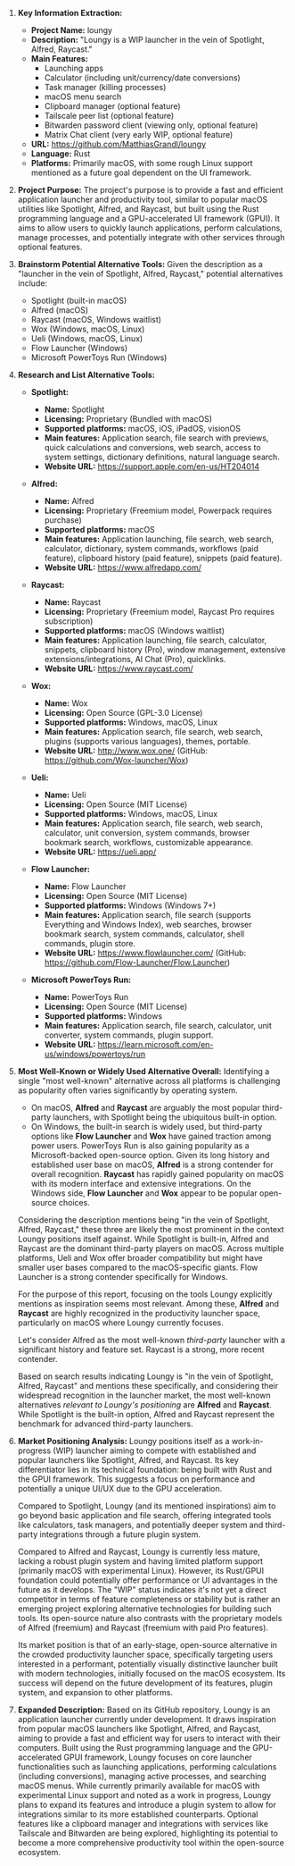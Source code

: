 1.  **Key Information Extraction:**
    *   **Project Name:** loungy
    *   **Description:** "Loungy is a WIP launcher in the vein of Spotlight, Alfred, Raycast."
    *   **Main Features:**
        *   Launching apps
        *   Calculator (including unit/currency/date conversions)
        *   Task manager (killing processes)
        *   macOS menu search
        *   Clipboard manager (optional feature)
        *   Tailscale peer list (optional feature)
        *   Bitwarden password client (viewing only, optional feature)
        *   Matrix Chat client (very early WIP, optional feature)
    *   **URL:** https://github.com/MatthiasGrandl/loungy
    *   **Language:** Rust
    *   **Platforms:** Primarily macOS, with some rough Linux support mentioned as a future goal dependent on the UI framework.

2.  **Project Purpose:**
    The project's purpose is to provide a fast and efficient application launcher and productivity tool, similar to popular macOS utilities like Spotlight, Alfred, and Raycast, but built using the Rust programming language and a GPU-accelerated UI framework (GPUI). It aims to allow users to quickly launch applications, perform calculations, manage processes, and potentially integrate with other services through optional features.

3.  **Brainstorm Potential Alternative Tools:**
    Given the description as a "launcher in the vein of Spotlight, Alfred, Raycast," potential alternatives include:
    *   Spotlight (built-in macOS)
    *   Alfred (macOS)
    *   Raycast (macOS, Windows waitlist)
    *   Wox (Windows, macOS, Linux)
    *   Ueli (Windows, macOS, Linux)
    *   Flow Launcher (Windows)
    *   Microsoft PowerToys Run (Windows)

4.  **Research and List Alternative Tools:**

    *   **Spotlight:**
        *   **Name:** Spotlight
        *   **Licensing:** Proprietary (Bundled with macOS)
        *   **Supported platforms:** macOS, iOS, iPadOS, visionOS
        *   **Main features:** Application search, file search with previews, quick calculations and conversions, web search, access to system settings, dictionary definitions, natural language search.
        *   **Website URL:** https://support.apple.com/en-us/HT204014

    *   **Alfred:**
        *   **Name:** Alfred
        *   **Licensing:** Proprietary (Freemium model, Powerpack requires purchase)
        *   **Supported platforms:** macOS
        *   **Main features:** Application launching, file search, web search, calculator, dictionary, system commands, workflows (paid feature), clipboard history (paid feature), snippets (paid feature).
        *   **Website URL:** https://www.alfredapp.com/

    *   **Raycast:**
        *   **Name:** Raycast
        *   **Licensing:** Proprietary (Freemium model, Raycast Pro requires subscription)
        *   **Supported platforms:** macOS (Windows waitlist)
        *   **Main features:** Application launching, file search, calculator, snippets, clipboard history (Pro), window management, extensive extensions/integrations, AI Chat (Pro), quicklinks.
        *   **Website URL:** https://www.raycast.com/

    *   **Wox:**
        *   **Name:** Wox
        *   **Licensing:** Open Source (GPL-3.0 License)
        *   **Supported platforms:** Windows, macOS, Linux
        *   **Main features:** Application search, file search, web search, plugins (supports various languages), themes, portable.
        *   **Website URL:** http://www.wox.one/ (GitHub: https://github.com/Wox-launcher/Wox)

    *   **Ueli:**
        *   **Name:** Ueli
        *   **Licensing:** Open Source (MIT License)
        *   **Supported platforms:** Windows, macOS, Linux
        *   **Main features:** Application search, file search, web search, calculator, unit conversion, system commands, browser bookmark search, workflows, customizable appearance.
        *   **Website URL:** https://ueli.app/

    *   **Flow Launcher:**
        *   **Name:** Flow Launcher
        *   **Licensing:** Open Source (MIT License)
        *   **Supported platforms:** Windows (Windows 7+)
        *   **Main features:** Application search, file search (supports Everything and Windows Index), web searches, browser bookmark search, system commands, calculator, shell commands, plugin store.
        *   **Website URL:** https://www.flowlauncher.com/ (GitHub: https://github.com/Flow-Launcher/Flow.Launcher)

    *   **Microsoft PowerToys Run:**
        *   **Name:** PowerToys Run
        *   **Licensing:** Open Source (MIT License)
        *   **Supported platforms:** Windows
        *   **Main features:** Application search, file search, calculator, unit converter, system commands, plugin support.
        *   **Website URL:** https://learn.microsoft.com/en-us/windows/powertoys/run

5.  **Most Well-Known or Widely Used Alternative Overall:**
    Identifying a single "most well-known" alternative across all platforms is challenging as popularity often varies significantly by operating system.
    *   On macOS, **Alfred** and **Raycast** are arguably the most popular third-party launchers, with Spotlight being the ubiquitous built-in option.
    *   On Windows, the built-in search is widely used, but third-party options like **Flow Launcher** and **Wox** have gained traction among power users. PowerToys Run is also gaining popularity as a Microsoft-backed open-source option.
    Given its long history and established user base on macOS, **Alfred** is a strong contender for overall recognition. **Raycast** has rapidly gained popularity on macOS with its modern interface and extensive integrations. On the Windows side, **Flow Launcher** and **Wox** appear to be popular open-source choices.

    Considering the description mentions being "in the vein of Spotlight, Alfred, Raycast," these three are likely the most prominent in the context Loungy positions itself against. While Spotlight is built-in, Alfred and Raycast are the dominant third-party players on macOS. Across multiple platforms, Ueli and Wox offer broader compatibility but might have smaller user bases compared to the macOS-specific giants. Flow Launcher is a strong contender specifically for Windows.

    For the purpose of this report, focusing on the tools Loungy explicitly mentions as inspiration seems most relevant. Among these, **Alfred** and **Raycast** are highly recognized in the productivity launcher space, particularly on macOS where Loungy currently focuses.

    Let's consider Alfred as the most well-known *third-party* launcher with a significant history and feature set. Raycast is a strong, more recent contender.

    Based on search results indicating Loungy is "in the vein of Spotlight, Alfred, Raycast" and mentions these specifically, and considering their widespread recognition in the launcher market, the most well-known alternatives *relevant to Loungy's positioning* are **Alfred** and **Raycast**. While Spotlight is the built-in option, Alfred and Raycast represent the benchmark for advanced third-party launchers.

6.  **Market Positioning Analysis:**
    Loungy positions itself as a work-in-progress (WIP) launcher aiming to compete with established and popular launchers like Spotlight, Alfred, and Raycast. Its key differentiator lies in its technical foundation: being built with Rust and the GPUI framework. This suggests a focus on performance and potentially a unique UI/UX due to the GPU acceleration.

    Compared to Spotlight, Loungy (and its mentioned inspirations) aim to go beyond basic application and file search, offering integrated tools like calculators, task managers, and potentially deeper system and third-party integrations through a future plugin system.

    Compared to Alfred and Raycast, Loungy is currently less mature, lacking a robust plugin system and having limited platform support (primarily macOS with experimental Linux). However, its Rust/GPUI foundation could potentially offer performance or UI advantages in the future as it develops. The "WIP" status indicates it's not yet a direct competitor in terms of feature completeness or stability but is rather an emerging project exploring alternative technologies for building such tools. Its open-source nature also contrasts with the proprietary models of Alfred (freemium) and Raycast (freemium with paid Pro features).

    Its market position is that of an early-stage, open-source alternative in the crowded productivity launcher space, specifically targeting users interested in a performant, potentially visually distinctive launcher built with modern technologies, initially focused on the macOS ecosystem. Its success will depend on the future development of its features, plugin system, and expansion to other platforms.

7.  **Expanded Description:**
    Based on its GitHub repository, Loungy is an application launcher currently under development. It draws inspiration from popular macOS launchers like Spotlight, Alfred, and Raycast, aiming to provide a fast and efficient way for users to interact with their computers. Built using the Rust programming language and the GPU-accelerated GPUI framework, Loungy focuses on core launcher functionalities such as launching applications, performing calculations (including conversions), managing active processes, and searching macOS menus. While currently primarily available for macOS with experimental Linux support and noted as a work in progress, Loungy plans to expand its features and introduce a plugin system to allow for integrations similar to its more established counterparts. Optional features like a clipboard manager and integrations with services like Tailscale and Bitwarden are being explored, highlighting its potential to become a more comprehensive productivity tool within the open-source ecosystem.